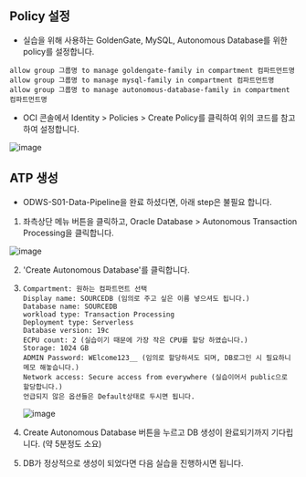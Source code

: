 ## Policy 설정
- 실습을 위해 사용하는 GoldenGate, MySQL, Autonomous Database를 위한 policy를 설정합니다.

```
allow group 그룹명 to manage goldengate-family in compartment 컴파트먼트명
allow group 그룹명 to manage mysql-family in compartment 컴파트먼트명
allow group 그룹명 to manage autonomous-database-family in compartment 컴파트먼트명
```

- OCI 콘솔에서 Identity > Policies > Create Policy를 클릭하여 위의 코드를 참고하여 설정합니다.
  
![image](https://github.com/oraclekr-data-platform/ODWS-S02-Data-Replication/assets/150218254/62e24810-b7ab-4bc2-a4e3-3245680a29a7)



## ATP 생성 
- ODWS-S01-Data-Pipeline을 완료 하셨다면, 아래 step은 불필요 합니다.

1. 좌측상단 메뉴 버튼을 클릭하고, Oracle Database > Autonomous Transaction Processing을 클릭합니다.

![image](https://github.com/oraclekr-data-platform/ODWS-S02-Data-Replication/assets/150218254/26836df4-12a6-4cd6-a959-2491e298f79b)

2. 'Create Autonomous Database'를 클릭합니다.

3. ```
   Compartment: 원하는 컴파트먼트 선택
   Display name: SOURCEDB (임의로 주고 싶은 이름 넣으셔도 됩니다.)
   Database name: SOURCEDB
   workload type: Transaction Processing
   Deployment type: Serverless
   Database version: 19c
   ECPU count: 2 (실습이기 때문에 가장 작은 CPU를 할당 하였습니다.)
   Storage: 1024 GB
   ADMIN Password: WElcome123__ (임의로 할당하셔도 되며, DB로그인 시 필요하니 메모 해놓습니다.)
   Network access: Secure access from everywhere (실습이어서 public으로 할당합니다.)
   언급되지 않은 옵션들은 Default상태로 두시면 됩니다.
   ```

   ![image](https://github.com/oraclekr-data-platform/ODWS-S02-Data-Replication/assets/150218254/85492a59-36e8-4af3-b6f2-73ac06e25c35)

4. Create Autonomous Database 버튼을 누르고 DB 생성이 완료되기까지 기다립니다. (약 5분정도 소요)

5. DB가 정상적으로 생성이 되었다면 다음 실습을 진행하시면 됩니다.

